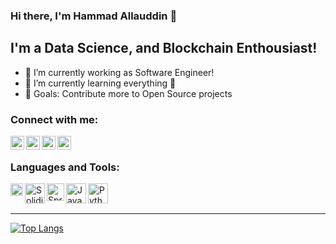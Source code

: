 ### Hi there, I'm Hammad Allauddin 👋

## I'm a Data Science, and Blockchain Enthousiast!
- 🔭 I’m currently working as Software Engineer!
- 🌱 I’m currently learning everything 🤣
- 🥅 Goals: Contribute more to Open Source projects

### Connect with me:

[<img align="left" alt="hammadallauddin | Twitter" width="22px" src="https://cdn.jsdelivr.net/npm/simple-icons@v3/icons/twitter.svg" />][twitter]
[<img align="left" alt="hammadallauddin | LinkedIn" width="22px" src="https://cdn.jsdelivr.net/npm/simple-icons@v3/icons/linkedin.svg" />][linkedin]
[<img align="left" alt="hammadallauddin | Instagram" width="22px" src="https://cdn.jsdelivr.net/npm/simple-icons@v3/icons/instagram.svg" />][instagram]
[<img align="left" alt="hammadallauddin | Stackoverflow" width="22px" src="https://cdn.jsdelivr.net/npm/simple-icons@3.4.0/icons/stackoverflow.svg" />][stackoverflow]

<br />

### Languages and Tools:

<img align="left" alt="Ethereum" width="20px" src="https://upload.wikimedia.org/wikipedia/commons/thumb/0/05/Ethereum_logo_2014.svg/628px-Ethereum_logo_2014.svg.png" />
<img align="left" alt="Solidity" width="32px" src="https://upload.wikimedia.org/wikipedia/commons/thumb/9/98/Solidity_logo.svg/768px-Solidity_logo.svg.png" />
<img align="left" alt="Spring Boot" width="28px" src="https://dzone.com/storage/temp/12434118-spring-boot-logo.png" />
<img align="left" alt="Java" width="32px" src="https://i.pinimg.com/originals/f1/ea/a7/f1eaa7278f64e27128e062a3de918265.png" />
<img align="left" alt="Python" width="32px" src="https://www.python.org/static/opengraph-icon-200x200.png" />

<br />
<br />

---


[![Top Langs](https://github-readme-stats.vercel.app/api/top-langs/?username=anuraghazra)](https://github.com/anuraghazra/github-readme-stats)

[twitter]: https://twitter.com/hammadallauddin
[instagram]: https://instagram.com/hammadallauddin
[linkedin]: https://linkedin.com/in/hammadallauddin
[stackoverflow]: https://stackoverflow.com/users/4572126/hammad-allauddin
